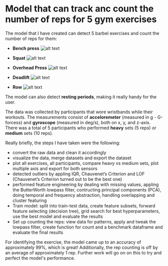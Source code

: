 # Model that can track anc count the number of reps for 5 gym exercises

The model that I have created can detect 5 barbel exercises and count the number of reps for them: 
- **Bench press**
![alt text](https://www.shutterstock.com/image-vector/man-doing-barbell-bench-press-chest-1841766727)

- **Squat**
![alt text](https://www.shutterstock.com/image-vector/man-doing-smith-machine-barbell-squat-2388644813)

- **Overhead Press**
![alt text](https://www.shutterstock.com/image-vector/man-doing-smith-machine-barbell-squat-2388644813)

- **Deadlift**
![alt text](https://www.shutterstock.com/image-vector/man-doing-sumo-barbell-deadlifts-exercise-2034318965)

- **Row**
![alt text](https://www.shutterstock.com/image-vector/man-doing-bentover-barbell-rows-floor-1840374166)

The model can also detect **resting periods**, making it really handy for the user.

The data was collected by participants that wore wristbands while their workouts. The measurements consist of **acceloremeter** (measured in g - G-forcess) and **gyroscope** (measured in deg/s), both on x, y, and z-axis. There was a total of 5 participants who performed **heavy** sets (5 reps) or **medium** sets (10 reps).

Really briefly, the steps I have taken were the following:
- convert the raw data and clean it accordingly
- visualize the data, merge datasets and export the dataset
- plot all exercises, all participants, compare heavy vs medium sets, plot multiple axis and export for both sensors
- detected outliers by appling IQR, Chauvenet’s Criterion and LOF (Chauvenet’s Criterion turned out to be the best one)
- performed feature engineering by dealing with missing values, appling the ButterWorth lowpass filter, contructing principal components (PCA), doing temporal and frequency abstraction, handling overlapping and cluster featuring
- Train model: split into train-test data, create feature subsets, forward feature selecting (decision tree), grid search for best hyperparameters, use the best model and evaluate the results 
- Set up counting the reps: view data for patterns, apply and tweak the lowpass filter, create function for count and a benchmark dataframe and evaluate the final results

For identifying the exercise, the model came up to an accuracy of approximately 99%, which is great! Additionally, the rep counting is off by an average of approximately 1 rep. Further work will go on on this to try and perfect the model's performance. 

